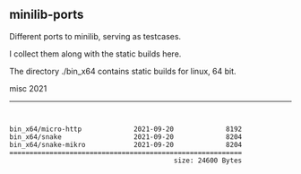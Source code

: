 ## minilib-ports



Different ports to minilib,
serving as testcases.


I collect them along with the static builds here.


The directory ./bin_x64 contains static builds for linux, 64 bit.



misc 2021


----

```


bin_x64/micro-http             2021-09-20             8192
bin_x64/snake                  2021-09-20             8204
bin_x64/snake-mikro            2021-09-20             8204
==========================================================
                                         size: 24600 Bytes
```

